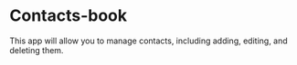 # Contacts-book
This app will allow you to manage contacts, including adding, editing, and deleting them. 
